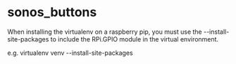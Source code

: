# sonos_buttons

When installing the virtualenv on a raspberry pip, you must use the --install-site-packages to include the RPi.GPIO module in the virtual environment.

e.g. virtualenv venv --install-site-packages
